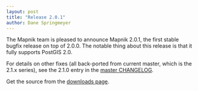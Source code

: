 ```yaml
---
layout: post
title: "Release 2.0.1"
author: Dane Springmeyer
---
```


The Mapnik team is pleased to announce Mapnik 2.0.1, the first stable bugfix release on top of 2.0.0. The notable thing about this release is that it fully supports PostGIS 2.0.

For details on other fixes (all back-ported from current master, which is the 2.1.x series), see the 2.1.0 entry in the [master CHANGELOG](https://github.com/mapnik/mapnik/blob/master/CHANGELOG.md).

Get the source from the [downloads page](http://mapnik.org/download/).
